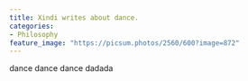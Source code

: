 ```yaml
---
title: Xindi writes about dance.
categories:
- Philosophy
feature_image: "https://picsum.photos/2560/600?image=872"
---
```


dance dance dance dadada
